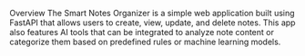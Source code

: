 Overview
The Smart Notes Organizer is a simple web application built using FastAPI that allows users to create, view, update, and delete notes. This app also features AI tools that can be integrated to analyze note content or categorize them based on predefined rules or machine learning models.
